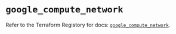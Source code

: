 # `google_compute_network`

Refer to the Terraform Registory for docs: [`google_compute_network`](https://registry.terraform.io/providers/hashicorp/google/5.9.0/docs/resources/compute_network).
